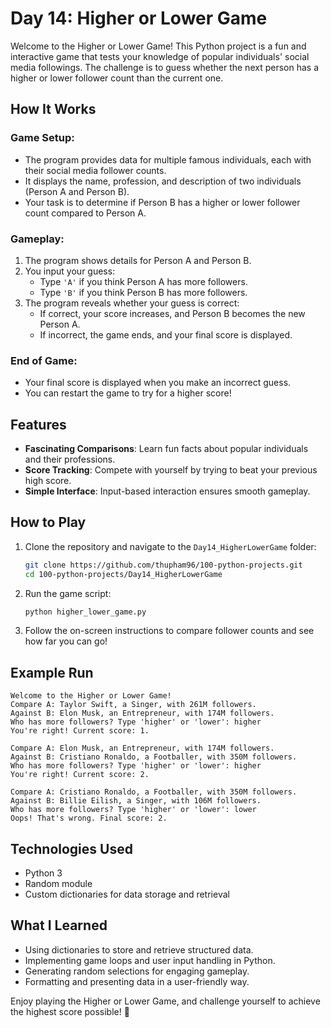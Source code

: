 # Day 14: Higher or Lower Game

Welcome to the Higher or Lower Game! This Python project is a fun and interactive game that tests your knowledge of popular individuals' social media followings. The challenge is to guess whether the next person has a higher or lower follower count than the current one.

## How It Works

### Game Setup:

- The program provides data for multiple famous individuals, each with their social media follower counts.
- It displays the name, profession, and description of two individuals (Person A and Person B).
- Your task is to determine if Person B has a higher or lower follower count compared to Person A.

### Gameplay:

1. The program shows details for Person A and Person B.
2. You input your guess:
   - Type `'A'` if you think Person A has more followers.
   - Type `'B'` if you think Person B has more followers.
3. The program reveals whether your guess is correct:
   - If correct, your score increases, and Person B becomes the new Person A.
   - If incorrect, the game ends, and your final score is displayed.

### End of Game:

- Your final score is displayed when you make an incorrect guess.
- You can restart the game to try for a higher score!

## Features

- **Fascinating Comparisons**: Learn fun facts about popular individuals and their professions.
- **Score Tracking**: Compete with yourself by trying to beat your previous high score.
- **Simple Interface**: Input-based interaction ensures smooth gameplay.

## How to Play

1. Clone the repository and navigate to the `Day14_HigherLowerGame` folder:
   ```bash
   git clone https://github.com/thupham96/100-python-projects.git
   cd 100-python-projects/Day14_HigherLowerGame
   ```

2. Run the game script:
   ```bash
   python higher_lower_game.py
   ```

3. Follow the on-screen instructions to compare follower counts and see how far you can go!

## Example Run

```plaintext
Welcome to the Higher or Lower Game!
Compare A: Taylor Swift, a Singer, with 261M followers.
Against B: Elon Musk, an Entrepreneur, with 174M followers.
Who has more followers? Type 'higher' or 'lower': higher
You're right! Current score: 1.

Compare A: Elon Musk, an Entrepreneur, with 174M followers.
Against B: Cristiano Ronaldo, a Footballer, with 350M followers.
Who has more followers? Type 'higher' or 'lower': higher
You're right! Current score: 2.

Compare A: Cristiano Ronaldo, a Footballer, with 350M followers.
Against B: Billie Eilish, a Singer, with 106M followers.
Who has more followers? Type 'higher' or 'lower': lower
Oops! That's wrong. Final score: 2.
```

## Technologies Used

- Python 3
- Random module
- Custom dictionaries for data storage and retrieval

## What I Learned

- Using dictionaries to store and retrieve structured data.
- Implementing game loops and user input handling in Python.
- Generating random selections for engaging gameplay.
- Formatting and presenting data in a user-friendly way.

Enjoy playing the Higher or Lower Game, and challenge yourself to achieve the highest score possible! 🎉

